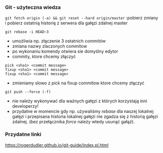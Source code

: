 ### Git - użyteczna wiedza
```git fetch origin (-a) && git reset --hard origin/master``` :pobierz zmiany i pobierz ostatnią historię z serwera dla gałęzi zdalnej master

```git rebase -i HEAD~3```
- umożliwia np. złączenie 3 ostatnich _commitów_ 
- zmiana nazwy zlaczonych commitow 
- po wykonaniu komendy otwiera sie domyślny edytor
- commity, ktore chcemy złączyć
```
pick <sha1> <commit message>
fixup <sha1> <commit message>
fixup <sha1> <commit message>
```
- zmieniamy slowo z pick na fixup commitow ktore chcemy złączyć

```git push --force (-f)```
- nie należy wykonywać dla ważnych gałęzi z których korzystają inni developerzy! 
- przydatne w momencie gdy np. używaliśmy _rebase_ dla naszej lokalnej gałęzi i przepisana historia lokalnej gałęzi nie zgadza się z historią gałęzi zdalnej. (bez przełącznika _force_ należy wtedy usunąć gałąź). 


### Przydatne linki
https://rogerdudler.github.io/git-guide/index.pl.html
